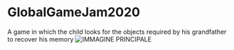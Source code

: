 # GlobalGameJam2020
A game in which the child looks for the objects required by his grandfather to recover his memory
![IMMAGINE PRINCIPALE](https://github.com/GiammarcoLucchetti1993/GlobalGameJam2020/blob/master/Assets/Men%C3%B9%20(pizza%20o%20buffet).png)
